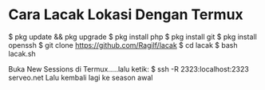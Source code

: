 # Cara Lacak Lokasi Dengan Termux
$ pkg update && pkg upgrade
$ pkg install php
$ pkg install git
$ pkg install openssh
$ git clone https://github.com/Ragilf/lacak
$ cd lacak
$ bash lacak.sh

Buka New Sessions di Termux.....lalu ketik:
$ ssh -R 2323:localhost:2323 serveo.net
Lalu kembali lagi ke season awal
